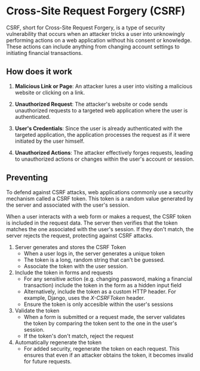 # Cross-Site Request Forgery (CSRF)

CSRF, short for Cross-Site Request Forgery, is a type of security vulnerability that occurs when an attacker tricks a user into unknowingly performing actions on a web application without his consent or knowledge. These actions can include anything from changing account settings to initiating financial transactions.

## How does it work

1. **Malicious Link or Page**: An attacker lures a user into visiting a malicious website or clicking on a link.

1. **Unauthorized Request**: The attacker's website or code sends unauthorized requests to a targeted web application where the user is authenticated.

1. **User's Credentials**: Since the user is already authenticated with the targeted application, the application processes the request as if it were initiated by the user himself.

1. **Unauthorized Actions**: The attacker effectively forges requests, leading to unauthorized actions or changes within the user's account or session.


## Preventing

To defend against CSRF attacks, web applications commonly use a security mechanism called a CSRF token. This token is a random value generated by the server and associated with the user's session.

When a user interacts with a web form or makes a request, the CSRF token is included in the request data. The server then verifies that the token matches the one associated with the user's session. If they don't match, the server rejects the request, protecting against CSRF attacks.

1. Server generates and stores the CSRF Token
	* When a user logs in, the server generates a unique token
	* The token is a long, random string that can't be guessed.
	* Associate the token with the user session.
1. Include the token in forms and requests
	* For any sensitive action (e.g. changing password, making a financial transaction) include the token in the form as a hidden input field
	* Alternatively, include the token as a custom HTTP header. For example, Django, uses the *X-CSRFToken* header.
	* Ensure the token is only accesible within the user's sessions
2. Validate the token
	* When a form is submitted or a request made, the server validates the token by comparing the token sent to the one in the user's session.
	* If the token's don't match, reject the request
3. Automatically regenerate the token
	* For added security, regenerate the token on each request. This ensures that even if an attacker obtains the token, it becomes invalid for future requests.
